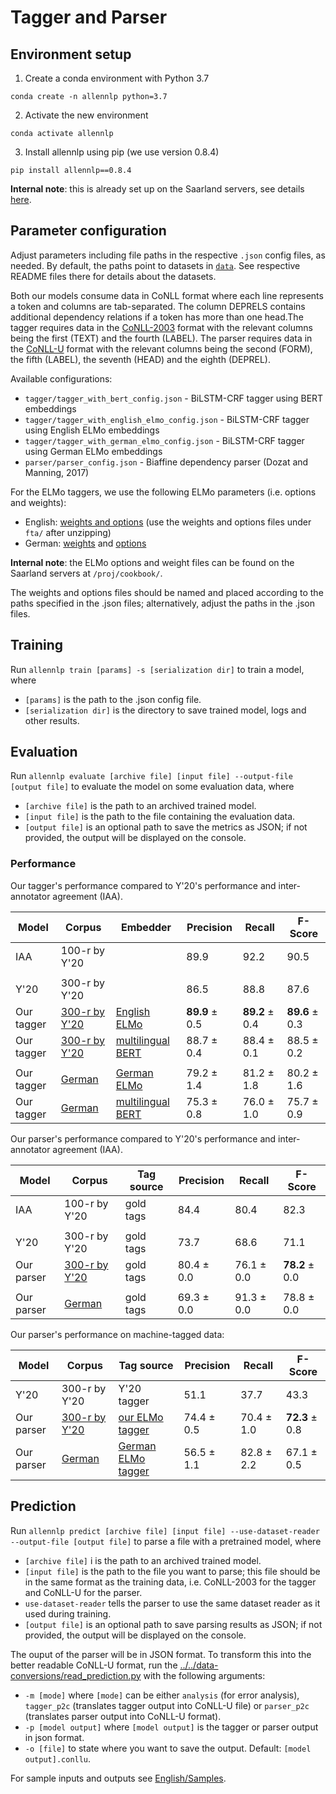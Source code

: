 # Tagger and Parser

## Environment setup
1. Create a conda environment with Python 3.7
```
conda create -n allennlp python=3.7
```
2. Activate the new environment
```
conda activate allennlp
```
3. Install allennlp using pip (we use version 0.8.4)
```
pip install allennlp==0.8.4
```

**Internal note**: this is already set up on the Saarland servers, see details [here](https://github.com/coli-saar/am-parser/wiki/Setup-and-file-locations-on-the-Saarland-servers).

## Parameter configuration

Adjust parameters including file paths in the respective `.json` config files, as needed. By default, the paths point to datasets in [`data`](data). See respective README files there for details about the datasets. 

Both our models consume data in CoNLL format where each line represents a token and columns are tab-separated. The column DEPRELS contains additional dependency relations if a token has more than one head.The tagger requires data in the [CoNLL-2003](https://www.clips.uantwerpen.be/conll2003/ner/) format with the relevant columns being the first (TEXT) and the fourth (LABEL). The parser requires data in the [CoNLL-U](https://universaldependencies.org/format.html) format with the relevant columns being the second (FORM), the  fifth (LABEL), the seventh (HEAD) and the eighth (DEPREL). 

Available configurations:
- `tagger/tagger_with_bert_config.json` - BiLSTM-CRF tagger using BERT embeddings
- `tagger/tagger_with_english_elmo_config.json` - BiLSTM-CRF tagger using English ELMo embeddings
- `tagger/tagger_with_german_elmo_config.json` - BiLSTM-CRF tagger using German ELMo embeddings
- `parser/parser_config.json` - Biaffine dependency parser (Dozat and Manning, 2017)

For the ELMo taggers, we use the following ELMo parameters (i.e. options and weights):
- English: [weights and options](https://allennlp.s3.amazonaws.com/models/ner-model-2018.12.18.tar.gz) (use the weights and options files under `fta/` after unzipping)
- German: [weights](https://github.com/t-systems-on-site-services-gmbh/german-elmo-model/releases/download/files_1/weights.hdf5) and [options](https://github.com/t-systems-on-site-services-gmbh/german-elmo-model/releases/download/files_1/options.json)

**Internal note**: the ELMo options and weight files can be found on the Saarland servers at `/proj/cookbook/`.

The weights and options files should be named and placed according to the paths specified in the .json files; alternatively, adjust the paths in the .json files.

## Training

Run `allennlp train [params] -s [serialization dir]` to train a model, where
- `[params]` is the path to the .json config file.
- `[serialization dir]` is the directory to save trained model, logs and other results.

## Evaluation
Run `allennlp evaluate [archive file] [input file] --output-file [output file]` to evaluate the model on some evaluation data, where
- `[archive file]` is the path to an archived trained model.
- `[input file]` is the path to the file containing the evaluation data.
- `[output file]` is an optional path to save the metrics as JSON; if not provided, the output will be displayed on the console.

### Performance

<!-- 
Tagger performance on the [English corpus](data/English) (test.conll03):

Embedder | Precision | Recall | F-Score
--- | --- | --- | ---
English ELMo | 89.9 | 89.2 | 89.6 
multilingual BERT | 88.7 | 88.4 | 88.5 
-->
Our tagger's performance compared to Y'20's performance and inter-annotator agreement (IAA).

Model | Corpus | Embedder | Precision  | Recall | F-Score  
--- | --- | --- | --- | --- | ---
IAA | 100-r by Y'20 | | 89.9 | 92.2 | 90.5
| | | | | 
Y'20 | 300-r by Y'20 | | 86.5 | 88.8 | 87.6
Our tagger  | [300-r by Y'20](data/English/Tagger) | [English ELMo](tagger/tagger_with_english_elmo_config.json) | **89.9** ± 0.5 | **89.2** ± 0.4 | **89.6** ± 0.3
Our tagger  | [300-r by Y'20](data/English/Tagger) | [multilingual BERT](tagger/tagger_with_bert_config.json) | 88.7 ± 0.4 | 88.4 ± 0.1 | 88.5 ± 0.2
| | | | | 
Our tagger  | [German](data/German/Tagger) | [German ELMo](tagger/tagger_with_german_elmo_config.json) | 79.2 ± 1.4 | 81.2 ± 1.8 | 80.2 ± 1.6
Our tagger  | [German](data/German/Tagger) | [multilingual BERT](tagger/tagger_with_bert_config.json) | 75.3 ± 0.8 | 76.0 ± 1.0 | 75.7 ± 0.9



<!-- 
Parser performance on the [English corpus](https://github.com/interactive-cookbook/tagger-parser/tree/main/data/English/Parser) (test.conllu):

Tag Source | Precision | Recall | F-Score
--- | --- | --- | ---
gold tags | 80.4 | 76.1 | 78.2 
our tagger with ELMo embeddings | 74.4 | 70.4 | 72.3
-->

Our parser's performance compared to Y'20's performance and inter-annotator agreement (IAA).

Model | Corpus |  Tag source | Precision  | Recall | F-Score 
--- | --- | --- | --- | --- | --- 
IAA | 100-r by Y'20 | gold tags | 84.4 | 80.4 | 82.3
 |  |  |  |  |
Y'20 | 300-r by Y'20 | gold tags | 73.7 | 68.6 | 71.1
Our parser | [300-r by Y'20](data/English/Parser) | gold tags | 80.4 ± 0.0 | 76.1 ± 0.0 | **78.2** ± 0.0
 |  |  |  |  |
Our parser  | [German](data/German/Parser) | gold tags | 69.3 ± 0.0 | 91.3 ± 0.0 | 78.8 ± 0.0

Our parser's performance on machine-tagged data:

Model | Corpus |  Tag source | Precision  | Recall | F-Score 
--- | --- | --- | --- | --- | --- 
Y'20 | 300-r by Y'20 | Y'20 tagger | 51.1 | 37.7 | 43.3
Our parser  | [300-r by Y'20](data/English/Parser) | [our ELMo tagger](tagger/tagger_with_english_elmo_config.json) | 74.4 ± 0.5 | 70.4 ± 1.0 | **72.3** ± 0.8
Our parser  | [German](data/German/Parser) | [German ELMo tagger](tagger/tagger_with_german_elmo_config.json) | 56.5 ± 1.1 | 82.8 ± 2.2 | 67.1 ± 0.5

## Prediction

Run `allennlp predict [archive file] [input file] --use-dataset-reader --output-file [output file]` to parse a file with a pretrained model, where
- `[archive file]` i is the path to an archived trained model.
- `[input file]` is the path to the file you want to parse; this file should be in the same format as the training data, i.e. CoNLL-2003 for the tagger and CoNLL-U for the parser.
- `use-dataset-reader` tells the parser to use the same dataset reader as it used during training.
- `[output file]` is an optional path to save parsing results as JSON; if not provided, the output will be displayed on the console.

The ouput of the parser will be in JSON format. To transform this into the better readable CoNLL-U format, run the [../../data-conversions/read_prediction.py](data-conversions/read_prediction.py) with the following arguments:
- `-m [mode]` where `[mode]` can be either `analysis` (for error analysis), `tagger_p2c` (translates tagger output into CoNLL-U file) or `parser_p2c` (translates parser output into CoNLL-U format).
- `-p [model output]` where `[model output]` is the tagger or parser output in json format. 
- `-o [file]` to state where you want to save the output. Default: `[model output].conllu`.

For sample inputs and outputs see [English/Samples](data/English/Samples). 
